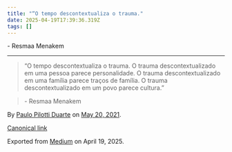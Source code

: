 ```yaml
---
title: "“O tempo descontextualiza o trauma."
date: 2025-04-19T17:39:36.319Z
tags: []
---
```


\- Resmaa Menakem

* * *

> “O tempo descontextualiza o trauma. O trauma descontextualizado em uma pessoa parece personalidade. O trauma descontextualizado em uma família parece traços de família. O trauma descontextualizado em um povo parece cultura.”

> \- Resmaa Menakem

By [Paulo Pilotti Duarte](https://medium.com/@paulopilotti) on [May 20, 2021](https://medium.com/p/12da971c49fd).

[Canonical link](https://medium.com/@paulopilotti/o-tempo-descontextualiza-o-trauma-12da971c49fd)

Exported from [Medium](https://medium.com) on April 19, 2025.